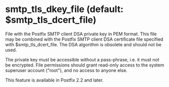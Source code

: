 # smtp_tls_dkey_file (default: $smtp_tls_dcert_file)
 File with the Postfix SMTP client DSA private key in PEM format.
This file may be combined with the Postfix SMTP client DSA certificate
file specified with $smtp\_tls\_dcert\_file. The DSA algorithm is obsolete
and should not be used. 


 The private key must be accessible without a pass-phrase, i.e. it
must not be encrypted. File permissions should grant read-only
access to the system superuser account ("root"), and no access
to anyone else. 


 This feature is available in Postfix 2.2 and later. 


